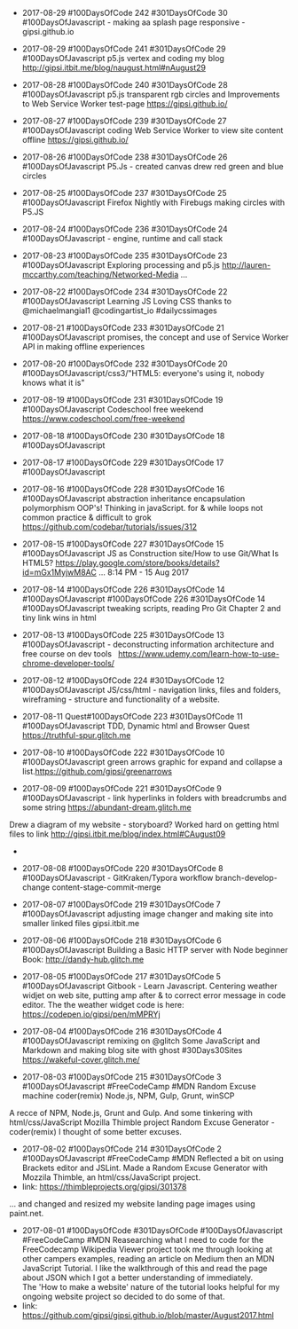 *  2017-08-29 #100DaysOfCode 242 #301DaysOfCode 30 #100DaysOfJavascript - making aa splash page responsive - gipsi.github.io

*  2017-08-29 #100DaysOfCode 241 #301DaysOfCode 29 #100DaysOfJavascript p5.js vertex and coding my blog http://gipsi.itbit.me/blog/naugust.html#nAugust29

*  2017-08-28 #100DaysOfCode 240 #301DaysOfCode 28 #100DaysOfJavascript p5.js transparent rgb circles and Improvements to Web Service Worker test-page https://gipsi.github.io/

*  2017-08-27 #100DaysOfCode 239 #301DaysOfCode 27 #100DaysOfJavascript coding Web Service Worker to view site content offline  https://gipsi.github.io/

*  2017-08-26 #100DaysOfCode 238 #301DaysOfCode 26 #100DaysOfJavascript P5.Js - created canvas drew red green and blue circles

*  2017-08-25 #100DaysOfCode 237 #301DaysOfCode 25 #100DaysOfJavascript Firefox Nightly with Firebugs making circles with P5.JS


*  2017-08-24 #100DaysOfCode 236 #301DaysOfCode 24 #100DaysOfJavascript - engine, runtime and call stack


*  2017-08-23 #100DaysOfCode 235 #301DaysOfCode 23 #100DaysOfJavascript Exploring processing and p5.js http://lauren-mccarthy.com/teaching/Networked-Media …


*  2017-08-22 #100DaysOfCode 234 #301DaysOfCode 22 #100DaysOfJavascript Learning JS Loving CSS thanks to @michaelmangial1 @codingartist_io #dailycssimages


*  2017-08-21 #100DaysOfCode 233 #301DaysOfCode 21 #100DaysOfJavascript promises, the concept and use of Service Worker API in making offline experiences

*  2017-08-20 #100DaysOfCode 232 #301DaysOfCode 20 #100DaysOfJavascript/css3/"HTML5: everyone's using it, nobody knows what it is"


*  2017-08-19 #100DaysOfCode 231 #301DaysOfCode 19 #100DaysOfJavascript
Codeschool free weekend https://www.codeschool.com/free-weekend

*  2017-08-18 #100DaysOfCode 230 #301DaysOfCode 18 #100DaysOfJavascript

*  2017-08-17 #100DaysOfCode 229 #301DaysOfCode 17 #100DaysOfJavascript


*  2017-08-16 #100DaysOfCode 228 #301DaysOfCode 16 #100DaysOfJavascript
abstraction inheritance encapsulation polymorphism OOP's! Thinking in javaScript.
for & while loops not common practice & difficult to grok https://github.com/codebar/tutorials/issues/312

*  2017-08-15 #100DaysOfCode 227 #301DaysOfCode 15 #100DaysOfJavascript
JS as Construction site/How to use Git/What Is HTML5? https://play.google.com/store/books/details?id=mGx1MyjwM8AC …
8:14 PM - 15 Aug 2017

*  2017-08-14 #100DaysOfCode 226 #301DaysOfCode 14 #100DaysOfJavascript
#100DaysOfCode 226 #301DaysOfCode 14 #100DaysOfJavascript
tweaking scripts, reading Pro Git Chapter 2 and tiny link wins in html

*  2017-08-13 #100DaysOfCode 225 #301DaysOfCode 13 #100DaysOfJavascript - deconstructing information architecture and free course on dev tools   https://www.udemy.com/learn-how-to-use-chrome-developer-tools/


*  2017-08-12  #100DaysOfCode 224 #301DaysOfCode 12 #100DaysOfJavascript JS/css/html - navigation links, files and folders, wireframing - structure and functionality of a website.

*  2017-08-11 Quest#100DaysOfCode 223 #301DaysOfCode 11 #100DaysOfJavascript TDD, Dynamic html and Browser Quest https://truthful-spur.glitch.me

*  2017-08-10 #100DaysOfCode 222 #301DaysOfCode 10 #100DaysOfJavascript green arrows graphic for expand and collapse a list.https://github.com/gipsi/greenarrows

*  2017-08-09 #100DaysOfCode 221 #301DaysOfCode 9 #100DaysOfJavascript - link hyperlinks in folders with breadcrumbs and some string https://abundant-dream.glitch.me

Drew a diagram of my website - storyboard? Worked hard on getting html files to link http://gipsi.itbit.me/blog/index.html#CAugust09
* ​
* 2017-08-08 #100DaysOfCode 220 #301DaysOfCode 8 #100DaysOfJavascript  - GitKraken/Typora workflow branch-develop-change content-stage-commit-merge



* 2017-08-07 #100DaysOfCode 219 #301DaysOfCode 7 #100DaysOfJavascript adjusting image changer and making site into smaller linked files gipsi.itbit.me
* 2017-08-06 #100DaysOfCode 218 #301DaysOfCode 6 #100DaysOfJavascript Building a Basic HTTP server with Node beginner Book:  http://dandy-hub.glitch.me 


* 2017-08-05 #100DaysOfCode 217 #301DaysOfCode 5 #100DaysOfJavascript Gitbook - Learn Javascript. Centering weather widjet on web site, putting amp after & to correct error message in code editor. The the weather widget code is here: https://codepen.io/gipsi/pen/mMPRYj

* 2017-08-04 #100DaysOfCode 216 #301DaysOfCode 4 #100DaysOfJavascript remixing on @glitch Some JavaScript and Markdown and making blog site with ghost #30Days30Sites https://wakeful-cover.glitch.me/

* 2017-08-03 #100DaysOfCode 215 #301DaysOfCode 3 #100DaysOfJavascript #FreeCodeCamp #MDN Random Excuse machine coder(remix)
  Node.js, NPM, Gulp, Grunt, winSCP

A recce of NPM, Node.js, Grunt and Gulp. And some tinkering with html/css/JavaScript Mozilla Thimble project Random Excuse Generator - coder(remix) I thought of some better excuses. 

* 2017-08-02 #100DaysOfCode 214 #301DaysOfCode 2 #100DaysOfJavascript #FreeCodeCamp #MDN 
  Reflected a bit on using Brackets editor and JSLint.  Made a Random Excuse Generator with Mozzila Thimble, an html/css/JavaScript    project.
* link: https://thimbleprojects.org/gipsi/301378 

... and changed and resized my website landing page images using paint.net.



* 2017-08-01 #100DaysOfCode #301DaysOfCode #100DaysOfJavascript #FreeCodeCamp #MDN 
  Reasearching what I need to code for the FreeCodecamp Wikipedia Viewer project took me through looking at other campers examples,
  reading an article on Medium then an MDN JavaScript Tutorial.  I like the walkthrough of this and read the page about JSON which 
  I got a better understanding of immediately.  
  The 'How to make a website' nature of the tutorial looks helpful for my ongoing website project so decided to do some of that. 
* link: https://github.com/gipsi/gipsi.github.io/blob/master/August2017.html
 
